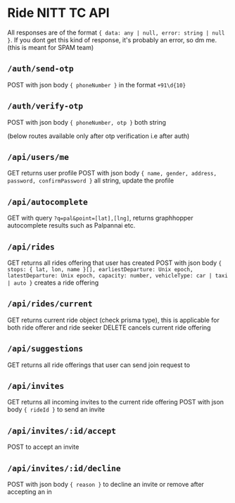 # Ride NITT TC API

All responses are of the format `{ data: any | null, error: string | null }`. If you dont get this kind of response, it's probably an error, so dm me. (this is meant for SPAM team)

## `/auth/send-otp`
POST with json body `{ phoneNumber }` in the format `+91\d{10}`

## `/auth/verify-otp`
POST with json body `{ phoneNumber, otp }` both string

(below routes available only after otp verification i.e after auth)

## `/api/users/me`
GET returns user profile
POST with json body `{ name, gender, address, password, confirmPassword }` all string, update the profile

## `/api/autocomplete`
GET with query `?q=pal&point=[lat],[lng]`, returns graphhopper autocomplete results such as Palpannai etc.

## `/api/rides`
GET returns all rides offering that user has created
POST with json body `{ stops: { lat, lon, name }[], earliestDeparture: Unix epoch, latestDeparture: Unix epoch, capacity: number, vehicleType: car | taxi | auto }` creates a ride offering

## `/api/rides/current`
GET returns current ride object (check prisma type), this is applicable for both ride offerer and ride seeker
DELETE cancels current ride offering

## `/api/suggestions`
GET returns all ride offerings that user can send join request to

## `/api/invites`
GET returns all incoming invites to the current ride offering
POST with json body `{ rideId }` to send an invite

## `/api/invites/:id/accept`
POST to accept an invite

## `/api/invites/:id/decline`
POST with json body `{ reason }` to decline an invite or remove after accepting an in
